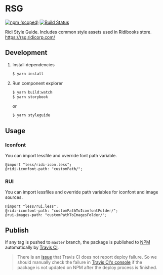 # RSG

[![npm (scoped)](https://img.shields.io/npm/v/@ridi/rsg.svg)](https://www.npmjs.com/package/@ridi/rsg)
[![Build Status](https://travis-ci.com/ridi/rsg.svg?branch=master)](https://travis-ci.com/ridi/rsg)

Ridi Style Guide. Includes common style assets used in Ridibooks store.
https://rsg.ridicorp.com/

## Development

1. Install dependencies
    ```sh
    $ yarn install
    ```

2. Run component explorer
    ```sh
    $ yarn build:watch
    $ yarn storybook
    ```
    or
    ```sh
    $ yarn styleguide
    ```

## Usage

### Iconfont

You can import lessfile and override font path variable.

```
@import "less/ridi-icon.less";
@ridi-iconfont-path: "customPath/";
```

### RUI

You can import lessfiles and override path variables for iconfont and image sources.
```
@import "less/rui.less";
@ridi-iconfont-path: "customPathToIconfontFolder/";
@rui-images-path: "customPathToImagesFolder/";
```

## Publish
If any tag is pushed to `master` branch,
the package is published to [NPM](https://www.npmjs.com/package/@ridi/rsg) automatically by [Travis CI](https://travis-ci.com/ridi/rsg).

> There is an [issue](https://github.com/travis-ci/dpl/issues/143) that Travis CI does not report deploy failure.
So we should manually check the failure in [Travis CI's console](https://travis-ci.com/ridi/rsg)
if the package is not updated on NPM after the deploy process is finished.
